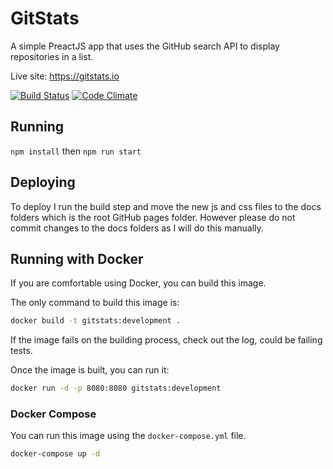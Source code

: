 # GitStats
A simple PreactJS app that uses the GitHub search API to display repositories in a list.

Live site:
https://gitstats.io

[![Build Status](https://travis-ci.org/ivanseed/gitstats.svg?branch=master)](https://travis-ci.org/ivanseed/gitstats) [![Code Climate](https://codeclimate.com/github/ivanseed/gitstats/badges/gpa.svg)](https://codeclimate.com/github/ivanseed/gitstats)

## Running
`npm install` then `npm run start`

## Deploying
To deploy I run the build step and move the new js and css files to the docs folders which is the root GitHub pages folder. However please do not commit changes to the docs folders as I will do this manually.

## Running with Docker
If you are comfortable using Docker, you can build this image.

The only command to build this image is:

```bash
docker build -t gitstats:development .
```

If the image fails on the building process, check out the log, could be failing tests.

Once the image is built, you can run it:

```bash
docker run -d -p 8080:8080 gitstats:development
```

### Docker Compose
You can run this image using the `docker-compose.yml` file.

```bash
docker-compose up -d
```
